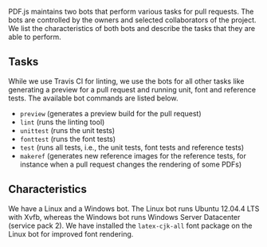 PDF.js maintains two bots that perform various tasks for pull requests. The bots are controlled by the owners and selected collaborators of the project. We list the characteristics of both bots and describe the tasks that they are able to perform.

Tasks
-----

While we use Travis CI for linting, we use the bots for all other tasks like generating a preview for a pull request and running unit, font and reference tests. The available bot commands are listed below.

- `preview` (generates a preview build for the pull request)
- `lint` (runs the linting tool)
- `unittest` (runs the unit tests)
- `fonttest` (runs the font tests)
- `test` (runs all tests, i.e., the unit tests, font tests and reference tests)
- `makeref` (generates new reference images for the reference tests, for instance when a pull request changes the rendering of some PDFs)

Characteristics
---------------

We have a Linux and a Windows bot. The Linux bot runs Ubuntu 12.04.4 LTS with Xvfb, whereas the Windows bot runs Windows Server Datacenter (service pack 2). We have installed the `latex-cjk-all` font package on the Linux bot for improved font rendering.